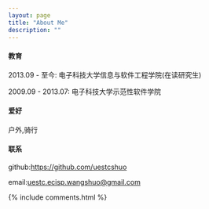 ```yaml
---
layout: page
title: "About Me"
description: ""
---
```


#### 教育

2013.09 - 至今: 电子科技大学信息与软件工程学院(在读研究生)

2009.09 - 2013.07: 电子科技大学示范性软件学院

#### 爱好

户外,骑行

#### 联系

github:https://github.com/uestcshuo

email:uestc.ecisp.wangshuo@gmail.com

{% include comments.html %}
